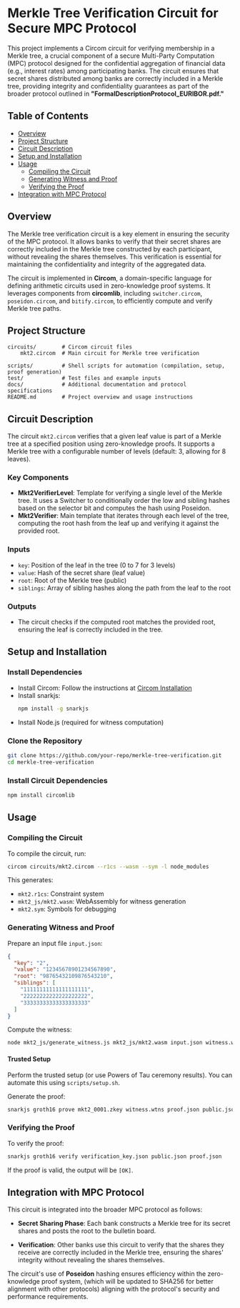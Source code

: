 
# Merkle Tree Verification Circuit for Secure MPC Protocol

This project implements a Circom circuit for verifying membership in a Merkle tree, a crucial component of a secure Multi-Party Computation (MPC) protocol designed for the confidential aggregation of financial data (e.g., interest rates) among participating banks. The circuit ensures that secret shares distributed among banks are correctly included in a Merkle tree, providing integrity and confidentiality guarantees as part of the broader protocol outlined in **"FormalDescriptionProtocol_EURIBOR.pdf."**

## Table of Contents
- [Overview](#overview)
- [Project Structure](#project-structure)
- [Circuit Description](#circuit-description)
- [Setup and Installation](#setup-and-installation)
- [Usage](#usage)
  - [Compiling the Circuit](#compiling-the-circuit)
  - [Generating Witness and Proof](#generating-witness-and-proof)
  - [Verifying the Proof](#verifying-the-proof)
- [Integration with MPC Protocol](#integration-with-mpc-protocol)

## Overview

The Merkle tree verification circuit is a key element in ensuring the security of the MPC protocol. It allows banks to verify that their secret shares are correctly included in the Merkle tree constructed by each participant, without revealing the shares themselves. This verification is essential for maintaining the confidentiality and integrity of the aggregated data.

The circuit is implemented in **Circom**, a domain-specific language for defining arithmetic circuits used in zero-knowledge proof systems. It leverages components from **circomlib**, including `switcher.circom`, `poseidon.circom`, and `bitify.circom`, to efficiently compute and verify Merkle tree paths.

## Project Structure

```
circuits/        # Circom circuit files
    mkt2.circom  # Main circuit for Merkle tree verification

scripts/         # Shell scripts for automation (compilation, setup, proof generation)
test/            # Test files and example inputs
docs/            # Additional documentation and protocol specifications
README.md        # Project overview and usage instructions
```

## Circuit Description

The circuit `mkt2.circom` verifies that a given leaf value is part of a Merkle tree at a specified position using zero-knowledge proofs. It supports a Merkle tree with a configurable number of levels (default: 3, allowing for 8 leaves).

### Key Components

- **Mkt2VerifierLevel**: Template for verifying a single level of the Merkle tree. It uses a Switcher to conditionally order the low and sibling hashes based on the selector bit and computes the hash using Poseidon.
- **Mkt2Verifier**: Main template that iterates through each level of the tree, computing the root hash from the leaf up and verifying it against the provided root.

### Inputs

- `key`: Position of the leaf in the tree (0 to 7 for 3 levels)
- `value`: Hash of the secret share (leaf value)
- `root`: Root of the Merkle tree (public)
- `siblings`: Array of sibling hashes along the path from the leaf to the root

### Outputs

- The circuit checks if the computed root matches the provided root, ensuring the leaf is correctly included in the tree.

## Setup and Installation

### Install Dependencies

- Install Circom: Follow the instructions at [Circom Installation](https://docs.circom.io/getting-started/installation/)
- Install snarkjs:
  ```bash
  npm install -g snarkjs
  ```
- Install Node.js (required for witness computation)

### Clone the Repository

```bash
git clone https://github.com/your-repo/merkle-tree-verification.git
cd merkle-tree-verification
```

### Install Circuit Dependencies

```bash
npm install circomlib
```

## Usage

### Compiling the Circuit

To compile the circuit, run:

```bash
circom circuits/mkt2.circom --r1cs --wasm --sym -l node_modules
```

This generates:

- `mkt2.r1cs`: Constraint system
- `mkt2_js/mkt2.wasm`: WebAssembly for witness generation
- `mkt2.sym`: Symbols for debugging

### Generating Witness and Proof

Prepare an input file `input.json`:

```json
{
  "key": "2",
  "value": "12345678901234567890",
  "root": "98765432109876543210",
  "siblings": [
    "11111111111111111111",
    "22222222222222222222",
    "33333333333333333333"
  ]
}
```

Compute the witness:

```bash
node mkt2_js/generate_witness.js mkt2_js/mkt2.wasm input.json witness.wtns
```

#### Trusted Setup

Perform the trusted setup (or use Powers of Tau ceremony results). You can automate this using `scripts/setup.sh`.

Generate the proof:

```bash
snarkjs groth16 prove mkt2_0001.zkey witness.wtns proof.json public.json
```

### Verifying the Proof

To verify the proof:

```bash
snarkjs groth16 verify verification_key.json public.json proof.json
```

If the proof is valid, the output will be `[OK]`.

## Integration with MPC Protocol

This circuit is integrated into the broader MPC protocol as follows:

- **Secret Sharing Phase**:
  Each bank constructs a Merkle tree for its secret shares and posts the root to the bulletin board.

- **Verification**:
  Other banks use this circuit to verify that the shares they receive are correctly included in the Merkle tree, ensuring the shares' integrity without revealing the shares themselves.

The circuit's use of **Poseidon** hashing ensures efficiency within the zero-knowledge proof system, (which will be updated to SHA256 for better alignment with other protocols) aligning with the protocol's security and performance requirements.
